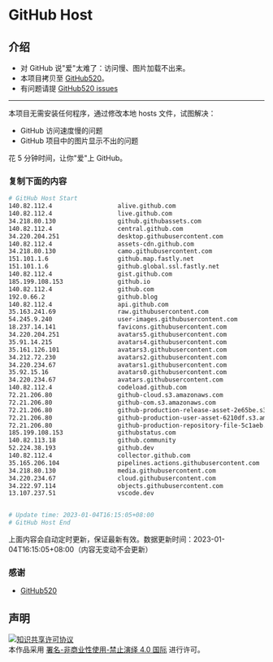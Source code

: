 # GitHub Host
## 介绍
- 对 GitHub 说"爱"太难了：访问慢、图片加载不出来。
- 本项目拷贝至 [GitHub520](https://github.com/521xueweihan/GitHub520)。
- 有问题请提 [GitHub520 issues](https://github.com/521xueweihan/GitHub520/issues/new)

---

本项目无需安装任何程序，通过修改本地 hosts 文件，试图解决：
- GitHub 访问速度慢的问题
- GitHub 项目中的图片显示不出的问题

花 5 分钟时间，让你"爱"上 GitHub。

### 复制下面的内容
```bash
# GitHub Host Start
140.82.112.4                  alive.github.com
140.82.112.4                  live.github.com
34.218.80.130                 github.githubassets.com
140.82.112.4                  central.github.com
34.220.204.251                desktop.githubusercontent.com
140.82.112.4                  assets-cdn.github.com
34.218.80.130                 camo.githubusercontent.com
151.101.1.6                   github.map.fastly.net
151.101.1.6                   github.global.ssl.fastly.net
140.82.112.4                  gist.github.com
185.199.108.153               github.io
140.82.112.4                  github.com
192.0.66.2                    github.blog
140.82.112.4                  api.github.com
35.163.241.69                 raw.githubusercontent.com
54.245.9.240                  user-images.githubusercontent.com
18.237.14.141                 favicons.githubusercontent.com
34.220.204.251                avatars5.githubusercontent.com
35.91.14.215                  avatars4.githubusercontent.com
35.161.126.101                avatars3.githubusercontent.com
34.212.72.230                 avatars2.githubusercontent.com
34.220.234.67                 avatars1.githubusercontent.com
35.92.15.16                   avatars0.githubusercontent.com
34.220.234.67                 avatars.githubusercontent.com
140.82.112.4                  codeload.github.com
72.21.206.80                  github-cloud.s3.amazonaws.com
72.21.206.80                  github-com.s3.amazonaws.com
72.21.206.80                  github-production-release-asset-2e65be.s3.amazonaws.com
72.21.206.80                  github-production-user-asset-6210df.s3.amazonaws.com
72.21.206.80                  github-production-repository-file-5c1aeb.s3.amazonaws.com
185.199.108.153               githubstatus.com
140.82.113.18                 github.community
52.224.38.193                 github.dev
140.82.112.4                  collector.github.com
35.165.206.104                pipelines.actions.githubusercontent.com
34.218.80.130                 media.githubusercontent.com
34.220.234.67                 cloud.githubusercontent.com
34.222.97.114                 objects.githubusercontent.com
13.107.237.51                 vscode.dev


# Update time: 2023-01-04T16:15:05+08:00
# GitHub Host End

```
上面内容会自动定时更新，保证最新有效。数据更新时间：2023-01-04T16:15:05+08:00（内容无变动不会更新）

### 感谢

- [GitHub520](https://github.com/521xueweihan/GitHub520)

## 声明
<a rel="license" href="https://creativecommons.org/licenses/by-nc-nd/4.0/deed.zh"><img alt="知识共享许可协议" style="border-width: 0" src="https://licensebuttons.net/l/by-nc-nd/4.0/88x31.png"></a><br>本作品采用 <a rel="license" href="https://creativecommons.org/licenses/by-nc-nd/4.0/deed.zh">署名-非商业性使用-禁止演绎 4.0 国际</a> 进行许可。